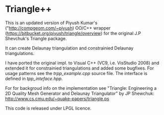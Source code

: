 
Triangle++
==========

This is an updated version of Piyush Kumar's ("http://compgeom.com/~piyush) OO/C++ wrapper (https://bitbucket.org/piyush/triangle/overview) for the original J.P Shevchuk's Triangle package.

It can create Delaunay triangulation and constrainied Delaunay triangulations.

I have ported the original impl. to Visual C++ (VC9, i.e. VisStudio 2008) and extended it for constrainied triangulations and added some bugfixes. For usage patterns see the *trpp_example.cpp* source file. The interface is defined in *tpp_inteface.hpp*.

For for backgroud info on the implementation see "Triangle: Engineering a 2D Quality Mesh Generator and Delaunay Triangulator" by JP Shewchuk: http://www.cs.cmu.edu/~quake-papers/triangle.ps

This code is released under LPGL licence.
